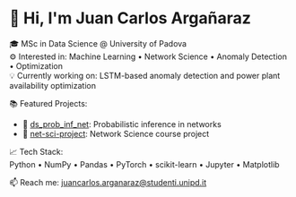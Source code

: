 # 👋 Hi, I'm Juan Carlos Argañaraz

🎓 MSc in Data Science @ University of Padova  
⚙️ Interested in: Machine Learning • Network Science • Anomaly Detection • Optimization  
💡 Currently working on: LSTM-based anomaly detection and power plant availability optimization  

📚 Featured Projects:
- 🔗 [ds_prob_inf_net](https://github.com/Jargaz/ds_prob_inf_net): Probabilistic inference in networks
- 🧮 [net-sci-project](https://github.com/eigen-carmona/net-sci-project): Network Science course project

📈 Tech Stack:  
Python • NumPy • Pandas • PyTorch • scikit-learn • Jupyter • Matplotlib

📫 Reach me: juancarlos.arganaraz@studenti.unipd.it
